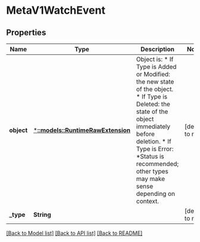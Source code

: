 # MetaV1WatchEvent

## Properties
Name | Type | Description | Notes
------------ | ------------- | ------------- | -------------
**object** | [***::models::RuntimeRawExtension**](io.k8s.apimachinery.pkg.runtime.RawExtension.md) | Object is:  * If Type is Added or Modified: the new state of the object.  * If Type is Deleted: the state of the object immediately before deletion.  * If Type is Error: *Status is recommended; other types may make sense    depending on context. | [default to null]
**_type** | **String** |  | [default to null]

[[Back to Model list]](../README.md#documentation-for-models) [[Back to API list]](../README.md#documentation-for-api-endpoints) [[Back to README]](../README.md)


